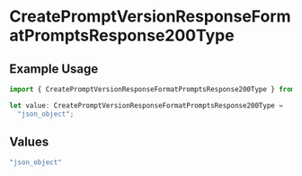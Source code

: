 # CreatePromptVersionResponseFormatPromptsResponse200Type

## Example Usage

```typescript
import { CreatePromptVersionResponseFormatPromptsResponse200Type } from "@orq-ai/node/models/operations";

let value: CreatePromptVersionResponseFormatPromptsResponse200Type =
  "json_object";
```

## Values

```typescript
"json_object"
```